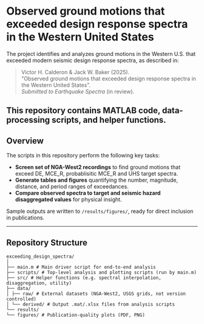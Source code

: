 <!--
SPDX-FileCopyrightText: 2025 Stanford University

SPDX-License-Identifier: MIT
-->

# Observed ground motions that exceeded design response spectra in the Western United States

The project identifies and analyzes ground motions in the Western U.S. that exceeded modern seismic design response spectra, as described in:

> Victor H. Calderon & Jack W. Baker (2025).  
> "Observed ground motions that exceeded design response spectra in the Western United States".  
> *Submitted to Earthquake Spectra* (in review).

This repository contains MATLAB code, data-processing scripts, and helper functions.
---

## Overview

The scripts in this repository perform the following key tasks:
- **Screen set of NGA-West2 recordings** to find ground motions that exceed DE, MCE_R, probablisitic MCE_R and UHS target spectra.
- **Generate tables and figures** quantifying the number, magnitude, distance, and period ranges of exceedances.
- **Compare observed spectra to target and seismic hazard disaggregated values** for physical insight.

Sample outputs are written to `/results/figures/`, ready for direct inclusion in publications.

---

## Repository Structure
```
exceeding_design_spectra/
│
├── main.m # Main driver script for end-to-end analysis
├── scripts/ # Top-level analysis and plotting scripts (run by main.m)
├── src/ # Helper functions (e.g. spectral interpolation, disaggregation, utility)
├── data/
│ ├── raw/ # External datasets (NGA-West2, USGS grids, not version controlled)
│ └── derived/ # Output .mat/.xlsx files from analysis scripts
└── results/
└── figures/ # Publication-quality plots (PDF, PNG)
```
